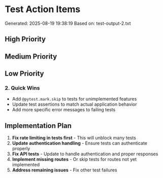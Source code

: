 # Test Action Items
Generated: 2025-08-19 19:38:19
Based on: test-output-2.txt

## High Priority
## Medium Priority
## Low Priority
### 2. Quick Wins
- Add `@pytest.mark.skip` to tests for unimplemented features
- Update test assertions to match actual application behavior
- Add more specific error messages to failing tests

## Implementation Plan

1. **Fix rate limiting in tests first** - This will unblock many tests
2. **Update authentication handling** - Ensure tests can authenticate properly
3. **Fix API tests** - Update to handle authentication and proper responses
4. **Implement missing routes** - Or skip tests for routes not yet implemented
5. **Address remaining issues** - Fix other test failures
